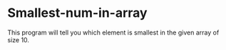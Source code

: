 # Smallest-num-in-array

This program will tell you which element is smallest in the given array of size 10.
